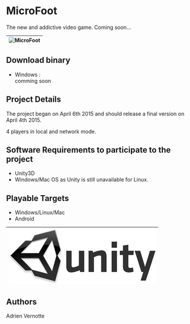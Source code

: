 MicroFoot
============
The new and addictive video game. Coming soon...

| ![MicroFoot](https://raw.githubusercontent.com/AdrienVR/MicroFoot/master/microFoot_preview.jpg "Warning, this a preview of the alpha version") |
|:----:|

## Download binary

* Windows :  
		comming soon

## Project Details

The project began on April 6th 2015 and should release a final version on April 4th 2015.  
  
4 players in local and network mode.

## Software Requirements to participate to the project

* Unity3D
* Windows/Mac OS as Unity is still unavailable for Linux.

## Playable Targets

* Windows/Linux/Mac
* Android

| ![Unity3D](https://raw.githubusercontent.com/AdrienVR/CTR2/master/unity.png "Unity3D") |
|:----:|

## Authors

Adrien Vernotte  
